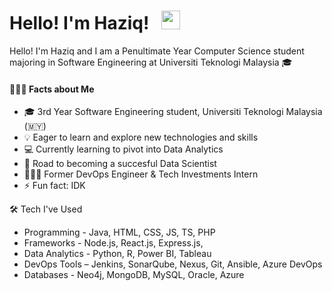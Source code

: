 <h1 align='left'>
  Hello! I'm Haziq! &nbsp;  <img width='30px' src="https://media.giphy.com/media/hvRJCLFzcasrR4ia7z/giphy.gif" width="30px">&nbsp; 
</a>&nbsp;&nbsp;

</h1>
Hello! I'm Haziq and I am a Penultimate Year Computer Science student majoring in Software Engineering at Universiti Teknologi Malaysia 🎓

#### 👨🏻‍💻 Facts about Me

- 🎓 3rd Year Software Engineering student, Universiti Teknologi Malaysia (🇲🇾)
- 💡  Eager to learn and explore new technologies and skills
- 💻 Currently learning to pivot into Data Analytics 
- 🚀 Road to becoming a succesful Data Scientist
- 🙇🏻‍♂️ Former DevOps Engineer & Tech Investments Intern
- ⚡ Fun fact: IDK

🛠 Tech I've Used

- Programming - Java, HTML, CSS, JS, TS, PHP
- Frameworks - Node.js, React.js, Express.js, 
- Data Analytics - Python, R, Power BI, Tableau
- DevOps Tools – Jenkins, SonarQube, Nexus, Git, Ansible, Azure DevOps
- Databases - Neo4j, MongoDB, MySQL, Oracle, Azure



